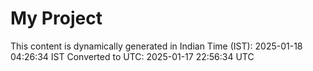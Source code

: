 # My Project

This content is dynamically generated in Indian Time (IST): 2025-01-18 04:26:34 IST
Converted to UTC: 2025-01-17 22:56:34 UTC
